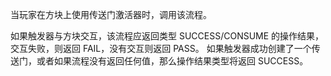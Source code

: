 当玩家在方块上使用传送门激活器时，调用该流程。

如果触发器与方块交互，该流程应返回类型 SUCCESS/CONSUME 的操作结果， 交互失败，则返回 FAIL，没有交互则返回 PASS。 如果触发器成功创建了一个传送门，或者如果流程没有返回任何值，那么操作结果类型将返回 SUCCESS。